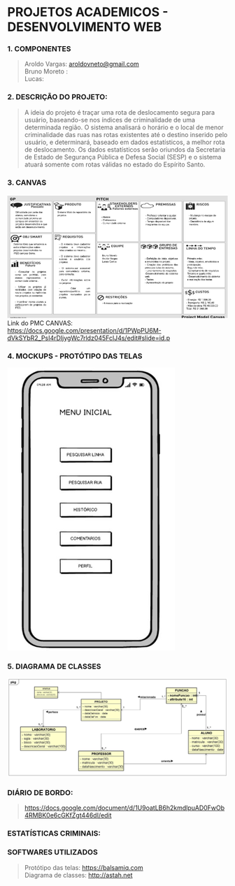 # PROJETOS ACADEMICOS - DESENVOLVIMENTO WEB

### 1. COMPONENTES
> Aroldo Vargas: aroldovneto@gmail.com<br>
> Bruno Moreto :<br>
> Lucas:<br>

### 2. DESCRIÇÃO DO PROJETO:

>A ideia do projeto é traçar uma rota de deslocamento segura para usuário, baseando-se nos índices de criminalidade de uma determinada região. O sistema analisará o horário e o local de menor criminalidade das ruas nas rotas existentes até o destino inserido pelo usuário, e determinará, baseado em dados estatísticos, a melhor rota de deslocamento. Os dados estatísticos serão oriundos da Secretaria de Estado de Segurança Pública e Defesa Social (SESP) e o sistema atuará somente com rotas válidas no estado do Espírito Santo.

### 3. CANVAS
![Alt text](https://github.com/aroldovargas/ProjetosAcademicos/blob/master/TELAS/PMC.png?raw=true "Title")<br>
Link do PMC CANVAS: https://docs.google.com/presentation/d/1PWpPU6M-dVkSYbR2_PsI4rDIjygWc7rldz045FclJ4s/edit#slide=id.p

### 4. MOCKUPS - PROTÓTIPO DAS TELAS
![Alt text](https://github.com/aroldovargas/CaminhoSeguro/blob/master/TELAS/menu_inicial.JPG?raw=true "Title")


### 5. DIAGRAMA DE CLASSES
![Alt text](https://github.com/aroldovargas/ProjetosAcademicos/blob/master/TELAS/DiagramadeClassesProjetosAcademicos%20(2).JPG)

### DIÁRIO DE BORDO:

>https://docs.google.com/document/d/1U9oatLB6h2kmdlpuAD0FwOb4RMBK0e6cGKfZgt446dI/edit

### ESTATÍSTICAS CRIMINAIS:


### SOFTWARES UTILIZADOS
>Protótipo das telas: https://balsamiq.com<br>
>Diagrama de classes: http://astah.net<br>
